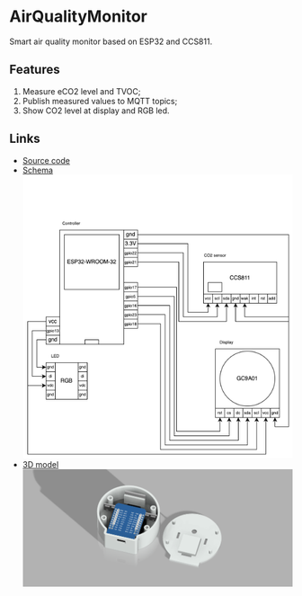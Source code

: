 # AirQualityMonitor
Smart air quality monitor based on ESP32 and CCS811.

## Features
1) Measure eCO2 level and TVOC;
2) Publish measured values to MQTT topics;
3) Show CO2 level at display and RGB led.

## Links
- [Source code](/src/)
- [Schema](/resources/)
![](/resources/air_quality_monitor_scheme.png)
- [3D model](/3dprint/)
![air_quality_case](/resources/air_quality_case.png)
